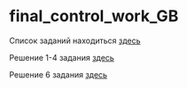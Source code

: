 # final_control_work_GB

Список заданий находиться [здесь](https://github.com/Belebez/final_control_work_GB/blob/cb87f987f37481841f1023a6e3ad701468d3493d/final_task.md)

Решение 1-4 задания [здесь](https://github.com/Belebez/final_control_work_GB/blob/a2c57aa175309411ce2b8d30766ba9f1ad2715c8/task_1-4/photo_2023-07-28_12-48-39.jpg)

Решение 6 задания [здесь](https://github.com/Belebez/final_control_work_GB/blob/d71f7d5bf33081a66d94fad426f05382f95d6e70/task_6/%D0%A1%D0%BD%D0%B8%D0%BC%D0%BE%D0%BA%20%D1%8D%D0%BA%D1%80%D0%B0%D0%BD%D0%B0%20%D0%BE%D1%82%202023-07-27%2021-10-19.png)



